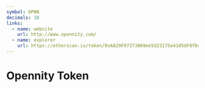 ```yaml
---
symbol: OPNN
decimals: 18
links:
  - name: website
    url: http://www.opennity.com/
  - name: explorer
    url: https://etherscan.io/token/0xA829F97373069ee5d23175e4105dF8fD49238Be7
---
```


# Opennity Token
